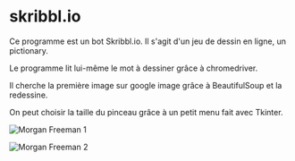 # skribbl.io

Ce programme est un bot Skribbl.io. Il s'agit d'un jeu de dessin en ligne, un pictionary.

Le programme lit lui-même le mot à dessiner grâce à chromedriver.

Il cherche la première image sur google image grâce à BeautifulSoup et la redessine.

On peut choisir la taille du pinceau grâce à un petit menu fait avec Tkinter.

![Morgan Freeman 1](https://user-images.githubusercontent.com/58259424/91612210-3d7ce300-e97d-11ea-847f-e66bdeca351e.png)

![Morgan Freeman 2](https://user-images.githubusercontent.com/58259424/91612238-4c639580-e97d-11ea-82c6-f6842c4064b9.png)

